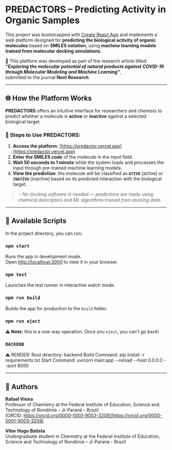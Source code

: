 # PREDACTORS – Predicting Activity in Organic Samples

This project was bootstrapped with [Create React App](https://github.com/facebook/create-react-app) and implements a web platform designed for **predicting the biological activity of organic molecules** based on **SMILES notation**, using **machine learning models trained from molecular docking simulations**.

🔬 This platform was developed as part of the research article titled:  
**_“Exploring the molecular potential of natural products against COVID-19 through Molecular Modeling and Machine Learning”_**,  
submitted to the journal **Next Research**.

---

## 🌐 How the Platform Works

**PREDACTORS** offers an intuitive interface for researchers and chemists to predict whether a molecule is **active** or **inactive** against a selected biological target.

### 🔬 Steps to Use PREDACTORS:

1. **Access the platform**: [https://predactor.vercel.app](https://predactor.vercel.app)
2. **Enter the SMILES code** of the molecule in the input field.
3. **Wait 50 seconds to 1 minute** while the system loads and processes the input through pre-trained machine learning models.
4. **View the prediction**: the molecule will be classified as **`ATIVO`** (active) or **`INATIVO`** (inactive) based on its predicted interaction with the biological target.

> 💡 _No docking software is needed — predictions are made using chemical descriptors and ML algorithms trained from docking data._

---

## 🚀 Available Scripts

In the project directory, you can run:

### `npm start`
Runs the app in development mode.  
Open [http://localhost:3000](http://localhost:3000) to view it in your browser.

### `npm test`
Launches the test runner in interactive watch mode.

### `npm run build`
Builds the app for production to the `build` folder.

### `npm run eject`
⚠️ **Note:** this is a one-way operation. Once you `eject`, you can't go back!

### `BACKEND`
⚠️ RENDER: 
Root directory: backend
Build Command: pip install -r requirements.txt
Start Command: uvicorn main:app --reload --host 0.0.0.0 --port 8000



---

## 👥 Authors

**Rafael Vieira**  
Professor of Chemistry at the Federal Institute of Education, Science and Technology of Rondônia – Ji-Paraná – Brazil  
[ORCID: https://orcid.org/0000-0001-9003-3209](https://orcid.org/0000-0001-9003-3209)

**Vitor Hugo Batista**  
Undergraduate student in Chemistry at the Federal Institute of Education, Science and Technology of Rondônia – Ji-Paraná – Brazil
